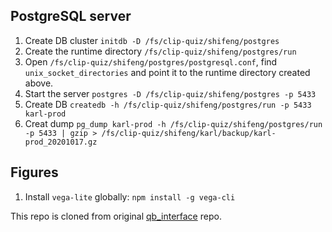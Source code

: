 ## PostgreSQL server
1. Create DB cluster `initdb -D /fs/clip-quiz/shifeng/postgres`
2. Create the runtime directory `/fs/clip-quiz/shifeng/postgres/run`
3. Open `/fs/clip-quiz/shifeng/postgres/postgresql.conf`, find `unix_socket_directories` and point it to the runtime directory created above. 
4. Start the server `postgres -D /fs/clip-quiz/shifeng/postgres -p 5433`
5. Create DB `createdb -h /fs/clip-quiz/shifeng/postgres/run -p 5433 karl-prod`
6. Creat dump `pg_dump karl-prod -h /fs/clip-quiz/shifeng/postgres/run -p 5433 | gzip > /fs/clip-quiz/shifeng/karl/backup/karl-prod_20201017.gz`

## Figures
1. Install `vega-lite` globally: `npm install -g vega-cli`

This repo is cloned from original [qb_interface](https://github.com/ihsgnef/qb_interface) repo.